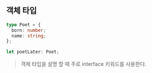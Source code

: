 ## 객체 타입

```typescript
type Poet = {
  born: number;
  name: string;
};

let poetLater: Poet;
```

> 객체 타입을 설명 할 때 주로 interface 키워드를 사용한다.

